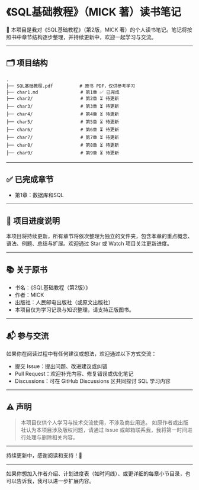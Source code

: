 # 《SQL基础教程》（MICK 著）读书笔记

📘 本项目是我对《SQL基础教程》（第2版，MICK 著）的个人读书笔记。笔记将按照书中章节结构逐步整理，并持续更新中，欢迎一起学习与交流。

------

## 🗂 项目结构

```
.
├── SQL基础教程.pdf          # 原书 PDF，仅供参考学习
├── char1.md                # 第1章 ✅ 已完成
├── char2/                  # 第2章 ⏳ 待更新
├── char3/                  # 第3章 ⏳ 待更新
├── char4/                  # 第4章 ⏳ 待更新
├── char5/                  # 第5章 ⏳ 待更新
├── char6/                  # 第6章 ⏳ 待更新
├── char7/                  # 第7章 ⏳ 待更新
├── char8/                  # 第8章 ⏳ 待更新
├── char9/                  # 第9章 ⏳ 待更新
```

------

## ✅ 已完成章节

-  第1章：数据库和SQL

------

## 📌 项目进度说明

本项目将持续更新，所有章节将依次整理为独立的文件夹，包含本章的重点概念、语法、例题、总结与扩展。欢迎通过 Star 或 Watch 项目关注更新进度。

------

## 📚 关于原书

- 书名：《SQL基础教程（第2版）》
- 作者：MICK
- 出版社：人民邮电出版社（或原文出版社）
- 本项目仅为学习记录与知识整理，请支持正版图书。

------

## 📬 参与交流

如果你在阅读过程中有任何建议或想法，欢迎通过以下方式交流：

- 提交 Issue：提出问题、改进建议或纠错
- Pull Request：欢迎补充内容、修复错误或优化笔记
- Discussions：可在 GitHub Discussions 区共同探讨 SQL 学习内容

------

## ⚠️ 声明

> 本项目仅供个人学习与技术交流使用，不涉及商业用途。
>  如原作者或出版社认为本项目涉及版权问题，请通过 Issue 或邮箱联系我，我将第一时间进行处理与删除相关内容。

------

持续更新中，感谢阅读和支持！🚀

------

如果你想加入作者介绍、计划进度表（如时间线）、或更详细的每章小节目录，也可以告诉我，我可以进一步扩展内容。